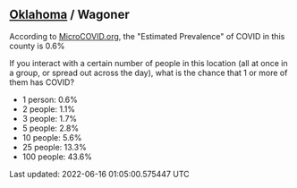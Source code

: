
## [Oklahoma](/united-states/oklahoma) / Wagoner

According to [MicroCOVID.org](http://microcovid.org),
the "Estimated Prevalence" of COVID in this county is 0.6%

If you interact with a certain number of people in this location
(all at once in a group, or spread out across the day), what is the chance that
1 or more of them has COVID?

- 1 person: 0.6%
- 2 people: 1.1%
- 3 people: 1.7%
- 5 people: 2.8%
- 10 people: 5.6%
- 25 people: 13.3%
- 100 people: 43.6%

Last updated: 2022-06-16 01:05:00.575447 UTC

